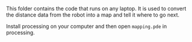 This folder contains the code that runs on any laptop. It is used to convert the distance data from the robot into a map and tell it where to go next.

Install processing on your computer and then open `mapping.pde` in processing.
